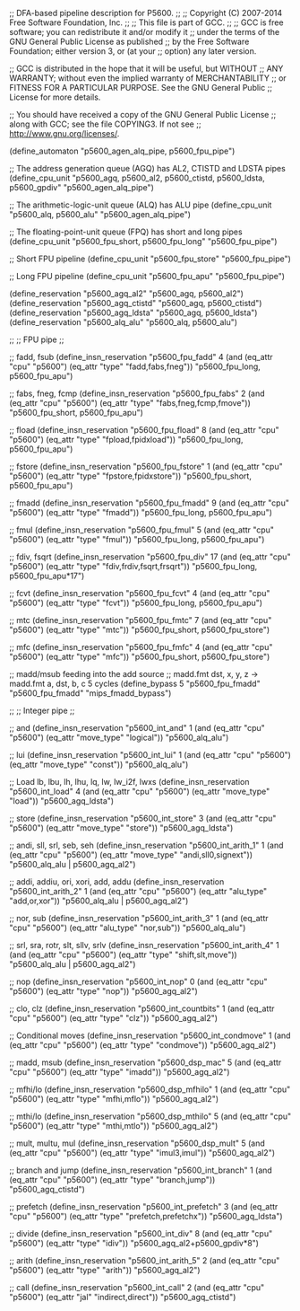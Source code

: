 ;; DFA-based pipeline description for P5600.
;;
;; Copyright (C) 2007-2014 Free Software Foundation, Inc.
;;
;; This file is part of GCC.
;;
;; GCC is free software; you can redistribute it and/or modify it
;; under the terms of the GNU General Public License as published
;; by the Free Software Foundation; either version 3, or (at your
;; option) any later version.

;; GCC is distributed in the hope that it will be useful, but WITHOUT
;; ANY WARRANTY; without even the implied warranty of MERCHANTABILITY
;; or FITNESS FOR A PARTICULAR PURPOSE.  See the GNU General Public
;; License for more details.

;; You should have received a copy of the GNU General Public License
;; along with GCC; see the file COPYING3.  If not see
;; <http://www.gnu.org/licenses/>.

(define_automaton "p5600_agen_alq_pipe, p5600_fpu_pipe")

;; The address generation queue (AGQ) has AL2, CTISTD and LDSTA pipes
(define_cpu_unit "p5600_agq, p5600_al2, p5600_ctistd, p5600_ldsta,
		  p5600_gpdiv" "p5600_agen_alq_pipe")

;; The arithmetic-logic-unit queue (ALQ) has ALU pipe
(define_cpu_unit "p5600_alq, p5600_alu" "p5600_agen_alq_pipe")

;; The floating-point-unit queue (FPQ) has short and long pipes
(define_cpu_unit "p5600_fpu_short, p5600_fpu_long" "p5600_fpu_pipe")

;; Short FPU pipeline
(define_cpu_unit "p5600_fpu_store" "p5600_fpu_pipe")

;; Long FPU pipeline
(define_cpu_unit "p5600_fpu_apu" "p5600_fpu_pipe")

(define_reservation "p5600_agq_al2" "p5600_agq, p5600_al2")
(define_reservation "p5600_agq_ctistd" "p5600_agq, p5600_ctistd")
(define_reservation "p5600_agq_ldsta" "p5600_agq, p5600_ldsta")
(define_reservation "p5600_alq_alu" "p5600_alq, p5600_alu")

;;
;; FPU pipe
;;

;; fadd, fsub
(define_insn_reservation "p5600_fpu_fadd" 4
  (and (eq_attr "cpu" "p5600")
       (eq_attr "type" "fadd,fabs,fneg"))
  "p5600_fpu_long, p5600_fpu_apu")

;; fabs, fneg, fcmp
(define_insn_reservation "p5600_fpu_fabs" 2
  (and (eq_attr "cpu" "p5600")
       (eq_attr "type" "fabs,fneg,fcmp,fmove"))
  "p5600_fpu_short, p5600_fpu_apu")

;; fload
(define_insn_reservation "p5600_fpu_fload" 8
  (and (eq_attr "cpu" "p5600")
       (eq_attr "type" "fpload,fpidxload"))
  "p5600_fpu_long, p5600_fpu_apu")

;; fstore
(define_insn_reservation "p5600_fpu_fstore" 1
  (and (eq_attr "cpu" "p5600")
       (eq_attr "type" "fpstore,fpidxstore"))
  "p5600_fpu_short, p5600_fpu_apu")

;; fmadd
(define_insn_reservation "p5600_fpu_fmadd" 9
  (and (eq_attr "cpu" "p5600")
       (eq_attr "type" "fmadd"))
  "p5600_fpu_long, p5600_fpu_apu")

;; fmul
(define_insn_reservation "p5600_fpu_fmul" 5
  (and (eq_attr "cpu" "p5600")
       (eq_attr "type" "fmul"))
  "p5600_fpu_long, p5600_fpu_apu")

;; fdiv, fsqrt
(define_insn_reservation "p5600_fpu_div" 17
  (and (eq_attr "cpu" "p5600")
       (eq_attr "type" "fdiv,frdiv,fsqrt,frsqrt"))
  "p5600_fpu_long, p5600_fpu_apu*17")

;; fcvt
(define_insn_reservation "p5600_fpu_fcvt" 4
  (and (eq_attr "cpu" "p5600")
       (eq_attr "type" "fcvt"))
  "p5600_fpu_long, p5600_fpu_apu")

;; mtc
(define_insn_reservation "p5600_fpu_fmtc" 7
  (and (eq_attr "cpu" "p5600")
       (eq_attr "type" "mtc"))
  "p5600_fpu_short, p5600_fpu_store")

;; mfc
(define_insn_reservation "p5600_fpu_fmfc" 4
  (and (eq_attr "cpu" "p5600")
       (eq_attr "type" "mfc"))
  "p5600_fpu_short, p5600_fpu_store")

;; madd/msub feeding into the add source
;; madd.fmt dst, x, y, z -> madd.fmt a, dst, b, c 5 cycles
(define_bypass 5 "p5600_fpu_fmadd" "p5600_fpu_fmadd" "mips_fmadd_bypass")

;;
;; Integer pipe
;;

;; and
(define_insn_reservation "p5600_int_and" 1
  (and (eq_attr "cpu" "p5600")
       (eq_attr "move_type" "logical"))
  "p5600_alq_alu")

;; lui
(define_insn_reservation "p5600_int_lui" 1
  (and (eq_attr "cpu" "p5600")
       (eq_attr "move_type" "const"))
  "p5600_alq_alu")

;; Load lb, lbu, lh, lhu, lq, lw, lw_i2f, lwxs
(define_insn_reservation "p5600_int_load" 4
  (and (eq_attr "cpu" "p5600")
       (eq_attr "move_type" "load"))
  "p5600_agq_ldsta")

;; store
(define_insn_reservation "p5600_int_store" 3
  (and (eq_attr "cpu" "p5600")
       (eq_attr "move_type" "store"))
  "p5600_agq_ldsta")

;; andi, sll, srl, seb, seh
(define_insn_reservation "p5600_int_arith_1" 1
  (and (eq_attr "cpu" "p5600")
       (eq_attr "move_type" "andi,sll0,signext"))
  "p5600_alq_alu | p5600_agq_al2")

;; addi, addiu, ori, xori, add, addu
(define_insn_reservation "p5600_int_arith_2" 1
  (and (eq_attr "cpu" "p5600")
       (eq_attr "alu_type" "add,or,xor"))
  "p5600_alq_alu | p5600_agq_al2")

;; nor, sub
(define_insn_reservation "p5600_int_arith_3" 1
  (and (eq_attr "cpu" "p5600")
       (eq_attr "alu_type" "nor,sub"))
  "p5600_alq_alu")

;; srl, sra, rotr, slt, sllv, srlv
(define_insn_reservation "p5600_int_arith_4" 1
  (and (eq_attr "cpu" "p5600")
       (eq_attr "type" "shift,slt,move"))
  "p5600_alq_alu | p5600_agq_al2")

;; nop
(define_insn_reservation "p5600_int_nop" 0
  (and (eq_attr "cpu" "p5600")
       (eq_attr "type" "nop"))
  "p5600_agq_al2")

;; clo, clz
(define_insn_reservation "p5600_int_countbits" 1
  (and (eq_attr "cpu" "p5600")
       (eq_attr "type" "clz"))
  "p5600_agq_al2")

;; Conditional moves
(define_insn_reservation "p5600_int_condmove" 1
  (and (eq_attr "cpu" "p5600")
       (eq_attr "type" "condmove"))
  "p5600_agq_al2")

;; madd, msub
(define_insn_reservation "p5600_dsp_mac" 5
  (and (eq_attr "cpu" "p5600")
       (eq_attr "type" "imadd"))
  "p5600_agq_al2")

;; mfhi/lo
(define_insn_reservation "p5600_dsp_mfhilo" 1
  (and (eq_attr "cpu" "p5600")
       (eq_attr "type" "mfhi,mflo"))
  "p5600_agq_al2")

;; mthi/lo
(define_insn_reservation "p5600_dsp_mthilo" 5
  (and (eq_attr "cpu" "p5600")
       (eq_attr "type" "mthi,mtlo"))
  "p5600_agq_al2")

;; mult, multu, mul
(define_insn_reservation "p5600_dsp_mult" 5
  (and (eq_attr "cpu" "p5600")
       (eq_attr "type" "imul3,imul"))
  "p5600_agq_al2")

;; branch and jump
(define_insn_reservation "p5600_int_branch" 1
  (and (eq_attr "cpu" "p5600")
       (eq_attr "type" "branch,jump"))
  "p5600_agq_ctistd")

;; prefetch
(define_insn_reservation "p5600_int_prefetch" 3
  (and (eq_attr "cpu" "p5600")
       (eq_attr "type" "prefetch,prefetchx"))
  "p5600_agq_ldsta")

;; divide
(define_insn_reservation "p5600_int_div" 8
  (and (eq_attr "cpu" "p5600")
       (eq_attr "type" "idiv"))
  "p5600_agq_al2+p5600_gpdiv*8")

;; arith
(define_insn_reservation "p5600_int_arith_5" 2
  (and (eq_attr "cpu" "p5600")
       (eq_attr "type" "arith"))
  "p5600_agq_al2")

;; call
(define_insn_reservation "p5600_int_call" 2
  (and (eq_attr "cpu" "p5600")
       (eq_attr "jal" "indirect,direct"))
  "p5600_agq_ctistd")
